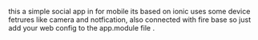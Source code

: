 this a simple social app in for mobile its based on ionic uses some device fetrures like camera and notfication,
also connected with fire base so just add your web config to the app.module file .
